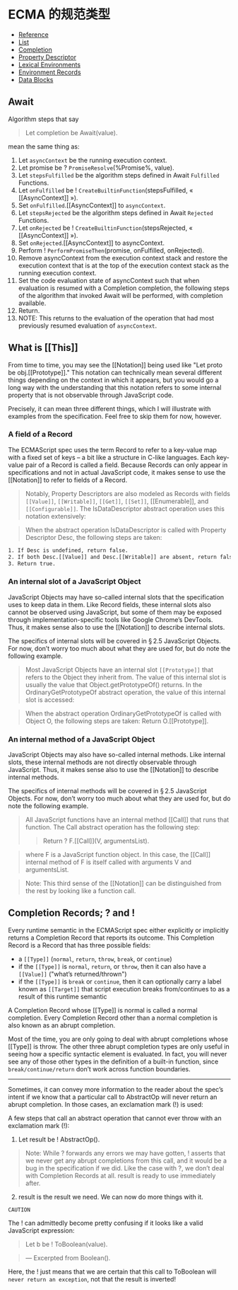 # ECMA 的规范类型

+ [Reference](https://tc39.es/ecma262/#sec-reference-specification-type)
+ [List](https://tc39.es/ecma262/#sec-list-and-record-specification-type)
+ [Completion](https://tc39.es/ecma262/#sec-completion-record-specification-type)
+ [Property Descriptor](https://tc39.es/ecma262/#sec-property-descriptor-specification-type)
+ [Lexical Environments](https://tc39.es/ecma262/#sec-lexical-environments)
+ [Environment Records](https://tc39.es/ecma262/#sec-environment-records)
+ [Data Blocks](https://tc39.es/ecma262/#sec-data-blocks)

## Await

Algorithm steps that say

> Let completion be Await(value).

mean the same thing as:

1. Let `asyncContext` be the running execution context.
2. Let promise be ? `PromiseResolve`(%Promise%, value).
3. Let `stepsFulfilled` be the algorithm steps defined in Await `Fulfilled` Functions.
4. Let `onFulfilled` be ! `CreateBuiltinFunction`(stepsFulfilled, « [[AsyncContext]] »).
5. Set `onFulfilled`.[[AsyncContext]] to `asyncContext`.
6. Let `stepsRejected` be the algorithm steps defined in Await `Rejected` Functions.
7. Let `onRejected` be ! `CreateBuiltinFunction`(stepsRejected, « [[AsyncContext]] »).
8. Set `onRejected`.[[AsyncContext]] to asyncContext.
9. Perform ! `PerformPromiseThen`(promise, onFulfilled, onRejected).
10. Remove asyncContext from the execution context stack and restore the execution context that is at the top of the execution context stack as the running execution context.
11. Set the code evaluation state of asyncContext such that when evaluation is resumed with a Completion completion, the following steps of the algorithm that invoked Await will be performed, with completion available.
12. Return.
13. NOTE: This returns to the evaluation of the operation that had most previously resumed evaluation of `asyncContext`.

## What is [[This]]

From time to time, you may see the [[Notation]] being used like "Let proto be obj.[[Prototype]]." This notation can technically mean several different things depending on the context in which it appears, but you would go a long way with the understanding that this notation refers to some internal property that is not observable through JavaScript code.

Precisely, it can mean three different things, which I will illustrate with examples from the specification. Feel free to skip them for now, however.

### A field of a Record

The ECMAScript spec uses the term Record to refer to a key-value map with a fixed set of keys – a bit like a structure in C-like languages. Each key-value pair of a Record is called a field. Because Records can only appear in specifications and not in actual JavaScript code, it makes sense to use the [[Notation]] to refer to fields of a Record.

> Notably, Property Descriptors are also modeled as Records with fields `[[Value]]`, `[[Writable]]`, `[[Get]]`, `[[Set]]`, [[Enumerable]], and 
> `[[Configurable]]`. The IsDataDescriptor abstract operation uses this notation extensively:

> When the abstract operation IsDataDescriptor is called with Property Descriptor Desc, the following steps are taken:

```html
1. If Desc is undefined, return false.
2. If both Desc.[[Value]] and Desc.[[Writable]] are absent, return false.
3. Return true.
```

### An internal slot of a JavaScript Object

JavaScript Objects may have so-called internal slots that the specification uses to keep data in them. Like Record fields, these internal slots also cannot be observed using JavaScript, but some of them may be exposed through implementation-specific tools like Google Chrome’s DevTools. Thus, it makes sense also to use the [[Notation]] to describe internal slots.

The specifics of internal slots will be covered in § 2.5 JavaScript Objects. For now, don’t worry too much about what they are used for, but do note the following example.

>Most JavaScript Objects have an internal slot `[[Prototype]]` that refers to the Object they inherit from. The value of this internal slot is usually the value that Object.getPrototypeOf() returns. In the OrdinaryGetPrototypeOf abstract operation, the value of this internal slot is accessed:

>When the abstract operation OrdinaryGetPrototypeOf is called with Object O, the following steps are taken:
>Return O.[[Prototype]].

### An internal method of a JavaScript Object

JavaScript Objects may also have so-called internal methods. Like internal slots, these internal methods are not directly observable through JavaScript. Thus, it makes sense also to use the [[Notation]] to describe internal methods.

The specifics of internal methods will be covered in § 2.5 JavaScript Objects. For now, don’t worry too much about what they are used for, but do note the following example.

> All JavaScript functions have an internal method [[Call]] that runs that function. The Call abstract operation has the following step:
> > Return ? F.[[Call]](V, argumentsList).

> where F is a JavaScript function object. In this case, the [[Call]] internal method of F is itself called with arguments V and argumentsList.

> Note: This third sense of the [[Notation]] can be distinguished from the rest by looking like a function call.

## Completion Records; ? and !

Every runtime semantic in the ECMAScript spec either explicitly or implicitly returns a Completion Record that reports its outcome. This Completion Record is a Record that has three possible fields:

- a `[[Type]]` (`normal`, `return`, `throw`, `break`, or `continue`)
- if the `[[Type]]` is `normal`, `return`, or `throw`, then it can also have a `[[Value]]` ("what’s returned/thrown")
- if the `[[Type]]` is `break` or `continue`, then it can optionally carry a label known as `[[Target]]` that script execution breaks from/continues to as a result of this runtime semantic

A Completion Record whose [[Type]] is normal is called a normal completion. Every Completion Record other than a normal completion is also known as an abrupt completion.

Most of the time, you are only going to deal with abrupt completions whose [[Type]] is throw. The other three abrupt completion types are only useful in seeing how a specific syntactic element is evaluated. In fact, you will never see any of those other types in the definition of a built-in function, since `break/continue/return` don’t work across function boundaries.

---

Sometimes, it can convey more information to the reader about the spec’s intent if we know that a particular call to AbstractOp will never return an abrupt completion. In those cases, an exclamation mark (!) is used:

A few steps that call an abstract operation that cannot ever throw with an exclamation mark (!):

1. Let result be ! AbstractOp().

>  Note: While ? forwards any errors we may have gotten, ! asserts that we never get any abrupt completions from this call, and it would be a bug in the specification if we did. Like the case with ?, we don’t deal with Completion Records at all. result is ready to use immediately after.

2. result is the result we need. We can now do more things with it.

`CAUTION`

The ! can admittedly become pretty confusing if it looks like a valid JavaScript expression:

> Let b be ! ToBoolean(value).

> — Excerpted from Boolean().

Here, the ! just means that we are certain that this call to ToBoolean will `never return an exception`, not that the result is inverted!


